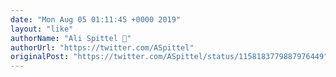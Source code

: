 ```yaml
---
date: "Mon Aug 05 01:11:45 +0000 2019"
layout: "like"
authorName: "Ali Spittel 🐞"
authorUrl: "https://twitter.com/ASpittel"
originalPost: "https://twitter.com/ASpittel/status/1158183779887976449"
---
```

